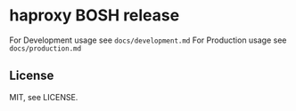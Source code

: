 # haproxy BOSH release

For Development usage see `docs/development.md`
For Production usage see `docs/production.md`

## License

MIT, see LICENSE.

